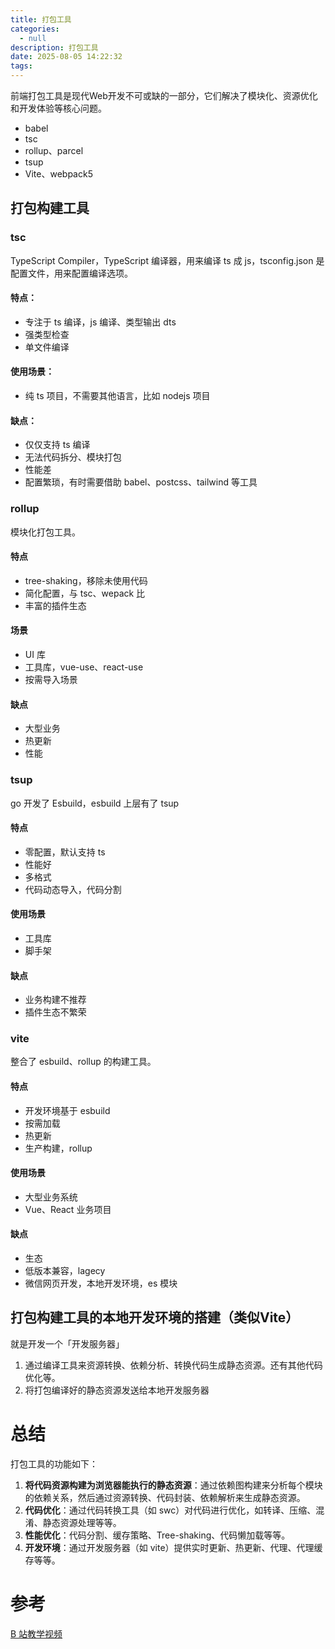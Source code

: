 ```yaml
---
title: 打包工具
categories:
  - null
description: 打包工具
date: 2025-08-05 14:22:32
tags:
---
```


前端打包工具是现代Web开发不可或缺的一部分，它们解决了模块化、资源优化和开发体验等核心问题。  

- babel
- tsc
- rollup、parcel
- tsup
- Vite、webpack5

## 打包构建工具

### tsc

TypeScript Compiler，TypeScript 编译器，用来编译 ts 成 js，tsconfig.json 是配置文件，用来配置编译选项。  

#### 特点：  
- 专注于 ts 编译，js 编译、类型输出 dts
- 强类型检查
- 单文件编译

#### 使用场景：  
- 纯 ts 项目，不需要其他语言，比如 nodejs 项目

#### 缺点：  
- 仅仅支持 ts 编译
- 无法代码拆分、模块打包
- 性能差
- 配置繁琐，有时需要借助 babel、postcss、tailwind 等工具

### rollup

模块化打包工具。  

#### 特点

- tree-shaking，移除未使用代码
- 简化配置，与 tsc、wepack 比
- 丰富的插件生态

#### 场景

- UI 库
- 工具库，vue-use、react-use
- 按需导入场景

#### 缺点

- 大型业务
- 热更新
- 性能

### tsup

go 开发了 Esbuild，esbuild 上层有了 tsup  

#### 特点

- 零配置，默认支持 ts
- 性能好
- 多格式
- 代码动态导入，代码分割

#### 使用场景

- 工具库
- 脚手架

#### 缺点

- 业务构建不推荐
- 插件生态不繁荣

### vite

整合了 esbuild、rollup 的构建工具。  

#### 特点

- 开发环境基于 esbuild
- 按需加载
- 热更新
- 生产构建，rollup

#### 使用场景

- 大型业务系统
- Vue、React 业务项目

#### 缺点

- 生态
- 低版本兼容，lagecy
- 微信网页开发，本地开发环境，es 模块

## 打包构建工具的本地开发环境的搭建（类似Vite）

就是开发一个「开发服务器」

1. 通过编译工具来资源转换、依赖分析、转换代码生成静态资源。还有其他代码优化等。
2. 将打包编译好的静态资源发送给本地开发服务器

# 总结

打包工具的功能如下：  
1. **将代码资源构建为浏览器能执行的静态资源**：通过依赖图构建来分析每个模块的依赖关系，然后通过资源转换、代码封装、依赖解析来生成静态资源。
2. **代码优化**：通过代码转换工具（如 swc）对代码进行优化，如转译、压缩、混淆、静态资源处理等等。
3. **性能优化**：代码分割、缓存策略、Tree-shaking、代码懒加载等等。
4. **开发环境**：通过开发服务器（如 vite）提供实时更新、热更新、代理、代理缓存等等。

# 参考

[B 站教学视频](https://www.bilibili.com/video/BV1zwwCeEEv1?spm_id_from=333.788.player.switch&vd_source=15c229538881316b8c6a43f997de056f&p=2)